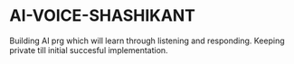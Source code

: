 # AI-VOICE-SHASHIKANT
Building AI prg which will learn through listening and responding. Keeping private till initial succesful implementation.

